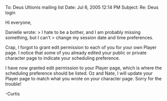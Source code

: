 To: Deus Ultionis mailing list
Date: Jul 6, 2005 12:14 PM
Subject: Re: Deus login

Hi everyone,

Danielle wrote:
&gt; I hate to be a bother, and I am probably missing something, but I can't
&gt; change my session date and time preferences.

Crap, I forgot to grant edit permission to each of you for your own
Player page. I notice that some of you already edited your public or
private character page to indicate your scheduling preference.

I have now granted edit permission to your Player page, which is where
the scheduling preference should be listed. Oz and Nate, I will update
your Player page to match what you wrote on your character page. Sorry
for the trouble!

-Curtis
